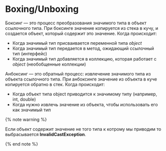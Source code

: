 # Boxing/Unboxing
Боксинг — это процесс преобразования значимого типа в объект ссылочного типа. При боксинге значение копируется из стека в кучу, и создается объект, который содержит это значение.
Когда происходит:
- Когда значимый тип присваивается переменной типа *object*
- Когда значимый тип передается в метод, ожидающий ссылочный тип (интерфейс)
- Когда значимый тип добавляется в коллекцию, которая работает с *object* (необобщенные коллекции)

Анбоксинг — это обратный процесс: извлечение значимого типа из объекта ссылочного типа. При анбоксинге значение из объекта в куче копируется обратно в стек.
Когда происходит:
- Когда объект типа object приводится к значимому типу (например, int, double)
- Когда нужно извлечь значение из объекта, чтобы использовать его как значимый тип

{% note warning %}

Если объект содержит значение не того типа к котрому мы приводим то выбрасывается **InvalidCastException**.

{% end note %}